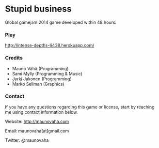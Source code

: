 # Stupid business

Global gamejam 2014 game developed within 48 hours.

### Play

http://intense-depths-6438.herokuapp.com/

### Credits

* Mauno Vähä (Programming)
* Sami Mylly (Programming & Music)
* Jyrki Jakonen (Programming)
* Marko Sellman (Graphics)

### Contact

If you have any questions regarding this game or license, start by reaching me using contact information below.

Website: http://maunovaha.com

Email: maunovaha[at]gmail.com

Twitter: @maunovaha